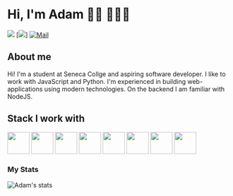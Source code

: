 # Hi, I'm Adam 👋🏽 👨🏽‍💻

![](https://komarev.com/ghpvc/?username=adam20058&color=blue)
[![](https://img.shields.io/badge/linkedin-gray?style=flat-square&logo=linkedin&logoColor=white&link=https://www.linkedin.com/in/adamjemal/)]
[![Mail](https://img.shields.io/badge/-adamjemal93@gmail.com-gray?style=flat-square&logo=gmail&logoColor=red&link=)](mailto:adamjemal93@gmail.com)

## About me

Hi! I'm a student at Seneca Collge and aspiring software developer. I like to work with JavaScript and Python. I'm experienced in building web-applications using modern technologies. On the backend I am familiar with NodeJS.

## Stack I work with

<code><img height="50" src="https://www.vectorlogo.zone/logos/w3_html5/w3_html5-ar21.svg"></code>
<code><img height="50" src="https://www.vectorlogo.zone/logos/getbootstrap/getbootstrap-ar21.svg"></code>
<code><img height="50" src="https://www.vectorlogo.zone/logos/javascript/javascript-horizontal.svg"></code>
<code><img height="50" src="https://www.vectorlogo.zone/logos/python/python-ar21.svg"></code>
<code><img height="50" src="https://www.vectorlogo.zone/logos/github/github-ar21.svg"></code>
<code><img height="50" src="https://www.vectorlogo.zone/logos/git-scm/git-scm-ar21.svg"></code>
<code><img height="50" src="https://www.vectorlogo.zone/logos/linux/linux-ar21.svg"></code>
<code><img height="50" src="https://www.vectorlogo.zone/logos/gnu_bash/gnu_bash-ar21.svg"></code>

### My Stats

![Adam's stats](https://github-readme-stats.vercel.app/api?username=adam20058&show_icons=true)
